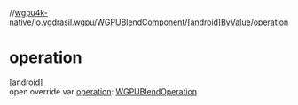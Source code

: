 //[wgpu4k-native](../../../../index.md)/[io.ygdrasil.wgpu](../../index.md)/[WGPUBlendComponent](../index.md)/[[android]ByValue](index.md)/[operation](operation.md)

# operation

[android]\
open override var [operation](operation.md): [WGPUBlendOperation](../../-w-g-p-u-blend-operation/index.md)